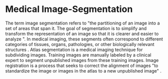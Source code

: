 
# Medical Image-Segmentation
The term image segmentation refers to "the partitioning of an image into a set of areas that span it. The goal of segmentation is to simplify and transform the representation of an image so that it is clearer and easier to analyze ". In medical imaging, these segments often correspond to different categories of tissues, organs, pathologies, or other biologically relevant structures . Atlas segmentation is a medical imaging technique for subdividing images. Training images are manually labeled by a clinical expert to segment unpublished images from these training images. Image registration is a process that seeks to correct the alignment of images "to standardize the image or images in the atlas to a new unpublished image" .
